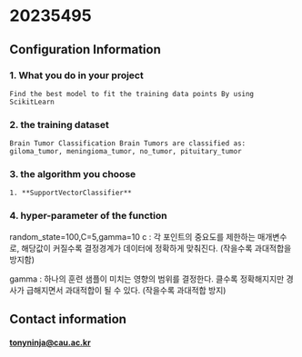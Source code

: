 # 20235495 

## Configuration Information

### 1. What you do in your project
    Find the best model to fit the training data points By using ScikitLearn
    
### 2. the training dataset
    Brain Tumor Classification Brain Tumors are classified as:  giloma_tumor, meningioma_tumor, no_tumor, pituitary_tumor
    
### 3. the algorithm you choose
    1. **SupportVectorClassifier**
    
### 4. hyper-parameter of the function
   random_state=100,C=5,gamma=10
   c : 각 포인트의 중요도를 제한하는 매개변수로, 해당값이 커질수록 결정경계가 데이터에 정확하게 맞춰진다. 
      (작을수록 과대적합을 방지함)
      
  gamma : 하나의 훈련 샘플이 미치는 영향의 범위를 결정한다. 
      클수록 정확해지지만 경사가 급해지면서 과대적합이 될 수 있다. (작을수록 과대적합 방지)


## Contact information
#### tonyninja@cau.ac.kr
